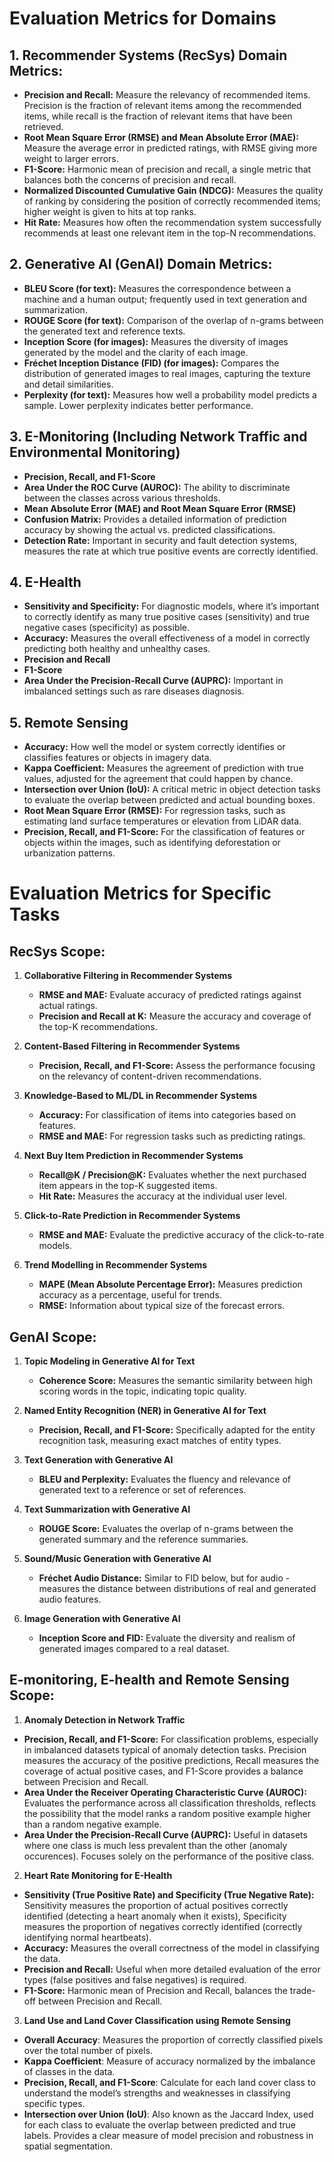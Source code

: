 # Evaluation Metrics for Domains

## 1. **Recommender Systems (RecSys) Domain Metrics:**
- **Precision and Recall:** Measure the relevancy of recommended items. Precision is the fraction of relevant items among the recommended items, while recall is the fraction of relevant items that have been retrieved.
- **Root Mean Square Error (RMSE) and Mean Absolute Error (MAE):** Measure the average error in predicted ratings, with RMSE giving more weight to larger errors.
- **F1-Score:** Harmonic mean of precision and recall, a single metric that balances both the concerns of precision and recall.
- **Normalized Discounted Cumulative Gain (NDCG):** Measures the quality of ranking by considering the position of correctly recommended items; higher weight is given to hits at top ranks.
- **Hit Rate:** Measures how often the recommendation system successfully recommends at least one relevant item in the top-N recommendations.

## 2. **Generative AI (GenAI) Domain Metrics:**
- **BLEU Score (for text):** Measures the correspondence between a machine and a human output; frequently used in text generation and summarization.
- **ROUGE Score (for text):** Comparison of the overlap of n-grams between the generated text and reference texts.
- **Inception Score (for images):** Measures the diversity of images generated by the model and the clarity of each image.
- **Fréchet Inception Distance (FID) (for images):** Compares the distribution of generated images to real images, capturing the texture and detail similarities.
- **Perplexity (for text):** Measures how well a probability model predicts a sample. Lower perplexity indicates better performance.

## 3. E-Monitoring (Including Network Traffic and Environmental Monitoring)
- **Precision, Recall, and F1-Score** 
- **Area Under the ROC Curve (AUROC):** The ability to discriminate between the classes across various thresholds.
- **Mean Absolute Error (MAE) and Root Mean Square Error (RMSE)**
- **Confusion Matrix:** Provides a detailed information of prediction accuracy by showing the actual vs. predicted classifications.
- **Detection Rate:** Important in security and fault detection systems, measures the rate at which true positive events are correctly identified.

## 4. E-Health
- **Sensitivity and Specificity:** For diagnostic models, where it’s important to correctly identify as many true positive cases (sensitivity) and true negative cases (specificity) as possible.
- **Accuracy:** Measures the overall effectiveness of a model in correctly predicting both healthy and unhealthy cases.
- **Precision and Recall**
- **F1-Score**
- **Area Under the Precision-Recall Curve (AUPRC):** Important in imbalanced settings such as rare diseases diagnosis.

## 5. Remote Sensing
- **Accuracy:** How well the model or system correctly identifies or classifies features or objects in imagery data.
- **Kappa Coefficient:** Measures the agreement of prediction with true values, adjusted for the agreement that could happen by chance.
- **Intersection over Union (IoU):** A critical metric in object detection tasks to evaluate the overlap between predicted and actual bounding boxes.
- **Root Mean Square Error (RMSE):** For regression tasks, such as estimating land surface temperatures or elevation from LiDAR data.
- **Precision, Recall, and F1-Score:** For the classification of features or objects within the images, such as identifying deforestation or urbanization patterns.


# Evaluation Metrics for Specific Tasks

## RecSys Scope:

1. **Collaborative Filtering in Recommender Systems**
   - **RMSE and MAE:** Evaluate accuracy of predicted ratings against actual ratings.
   - **Precision and Recall at K:** Measure the accuracy and coverage of the top-K recommendations.

2. **Content-Based Filtering in Recommender Systems**
   - **Precision, Recall, and F1-Score:** Assess the performance focusing on the relevancy of content-driven recommendations.

3. **Knowledge-Based to ML/DL in Recommender Systems**
   - **Accuracy:** For classification of items into categories based on features.
   - **RMSE and MAE:** For regression tasks such as predicting ratings.

4. **Next Buy Item Prediction in Recommender Systems**
   - **Recall@K / Precision@K:** Evaluates whether the next purchased item appears in the top-K suggested items.
   - **Hit Rate:** Measures the accuracy at the individual user level.

5. **Click-to-Rate Prediction in Recommender Systems**
   - **RMSE and MAE:** Evaluate the predictive accuracy of the click-to-rate models.

6. **Trend Modelling in Recommender Systems**
   - **MAPE (Mean Absolute Percentage Error):** Measures prediction accuracy as a percentage, useful for trends.
   - **RMSE:** Information about typical size of the forecast errors.


## GenAI Scope:

1. **Topic Modeling in Generative AI for Text**
   - **Coherence Score:** Measures the semantic similarity between high scoring words in the topic, indicating topic quality.

2. **Named Entity Recognition (NER) in Generative AI for Text**
   - **Precision, Recall, and F1-Score:** Specifically adapted for the entity recognition task, measuring exact matches of entity types.

3. **Text Generation with Generative AI**
   - **BLEU and Perplexity:** Evaluates the fluency and relevance of generated text to a reference or set of references.

4. **Text Summarization with Generative AI**
   - **ROUGE Score:** Evaluates the overlap of n-grams between the generated summary and the reference summaries.

5. **Sound/Music Generation with Generative AI**
   - **Fréchet Audio Distance:** Similar to FID below, but for audio - measures the distance between distributions of real and generated audio features.

6. **Image Generation with Generative AI**
   - **Inception Score and FID:** Evaluate the diversity and realism of generated images compared to a real dataset.


## E-monitoring, E-health and Remote Sensing Scope:

1. **Anomaly Detection in Network Traffic**
  - **Precision, Recall, and F1-Score:** For classification problems, especially in imbalanced datasets typical of anomaly detection tasks. Precision measures the accuracy of the positive predictions, Recall measures the coverage of actual positive cases, and F1-Score provides a balance between Precision and Recall.
  - **Area Under the Receiver Operating Characteristic Curve (AUROC):** Evaluates the performance across all classification thresholds, reflects the possibility that the model ranks a random positive example higher than a random negative example.
  - **Area Under the Precision-Recall Curve (AUPRC):** Useful in datasets where one class is much less prevalent than the other (anomaly occurences). Focuses solely on the performance of the positive class.

2. **Heart Rate Monitoring for E-Health**
  - **Sensitivity (True Positive Rate) and Specificity (True Negative Rate):** Sensitivity measures the proportion of actual positives correctly identified (detecting a heart anomaly when it exists), Specificity measures the proportion of negatives correctly identified (correctly identifying normal heartbeats).
  - **Accuracy:** Measures the overall correctness of the model in classifying the data.
  - **Precision and Recall:** Useful when more detailed evaluation of the error types (false positives and false negatives) is required.
  - **F1-Score:** Harmonic mean of Precision and Recall, balances the trade-off between Precision and Recall.

3. **Land Use and Land Cover Classification using Remote Sensing**
  - **Overall Accuracy**: Measures the proportion of correctly classified pixels over the total number of pixels.
  - **Kappa Coefficient**: Measure of accuracy normalized by the imbalance of classes in the data.
  - **Precision, Recall, and F1-Score**: Calculate for each land cover class to understand the model’s strengths and weaknesses in classifying specific types.
  - **Intersection over Union (IoU)**: Also known as the Jaccard Index, used for each class to evaluate the overlap between predicted and true labels. Provides a clear measure of model precision and robustness in spatial segmentation.
